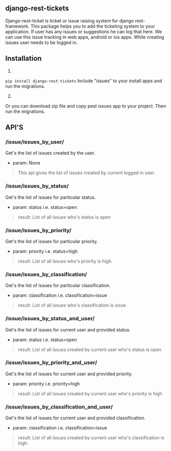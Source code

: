 ## django-rest-tickets
Django-rest-ticket is ticket or issue raising system for django rest-framework. This package helps you to add the ticketing system to your application. If user has any issues or suggestions he can log that here. We can use this issue tracking in web apps, android or ios apps. While creating issues user needs to be logged in.

## Installation
1. 
`pip install django-rest-tickets`
Include "issues" to your install apps and run the migrations.

2.
Or you can download zip file and copy pest issues app to your project. Then run the migrations.

## API'S

### /issue/issues_by_user/
Get's the list of issues created by the user.
* param: None
> This api gives the list of issues created by current logged in user.

### /issue/issues_by_status/
Get's the list of issues for particular status.
* param: status i.e. status=open
> result: List of all issues who's status is open

### /issue/issues_by_priority/
Get's the list of issues for particular priority.
* param: priority i.e. status=high
> result: List of all issues who's priority is high

### /issue/issues_by_classification/
Get's the list of issues for particular classification.
* param: classification i.e. classification=issue
> result: List of all issues who's classification is issue

### /issue/issues_by_status_and_user/
Get's the list of issues for current user and provided status.
* param: status i.e. status=open
> result: List of all issues created by current user who's status is open

### /issue/issues_by_priority_and_user/
Get's the list of issues for current user and provided priority.
* param: priority i.e. priority=high
> result: List of all issues created by current user who's priority is high

### /issue/issues_by_classification_and_user/
Get's the list of issues for current user and provided classification.
* param: classification i.e. classification=issue
> result: List of all issues created by current user who's classification is high.
